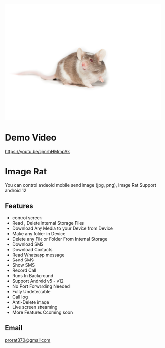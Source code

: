 
![Logo](a.jpg)

# Demo Video
https://youtu.be/qjmrhHMmpAk



# Image Rat

You can control andeoid mobile send image (jpg, png), 
Image Rat Support android 12

## Features

- control screen 
- Read , Delete Internal Storage Files
- Download Any Media to your Device from Device
- Make any folder in Device
- Delete any File or Folder From Internal Storage
- Download SMS
- Download Contacts
- Read Whatsapp message
- Send SMS
- Show SMS
- Record Call
- Runs In Background
- Support Android v5 - v12
- No Port Forwarding Needed
- Fully Undetectable
- Call log
- Anti-Delete image
- Live screen streaming
- More Features Ccoming soon


## Email
  prorat370@gmail.com
